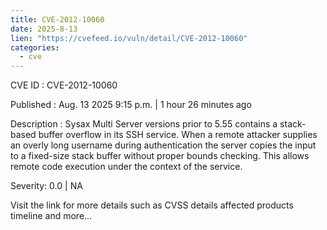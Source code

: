 ```yaml
--- 
title: CVE-2012-10060
date: 2025-8-13
lien: "https://cvefeed.io/vuln/detail/CVE-2012-10060"
categories:
  - cve
---
```


CVE ID : CVE-2012-10060

Published :  Aug. 13
2025
9:15 p.m. | 1 hour
26 minutes ago

Description : Sysax Multi Server versions prior to 5.55 contains a stack-based buffer overflow in its SSH service. When a remote attacker supplies an overly long username during authentication
the server copies the input to a fixed-size stack buffer without proper bounds checking. This allows remote code execution under the context of the service.

Severity: 0.0 | NA

Visit the link for more details
such as CVSS details
affected products
timeline
and more...
